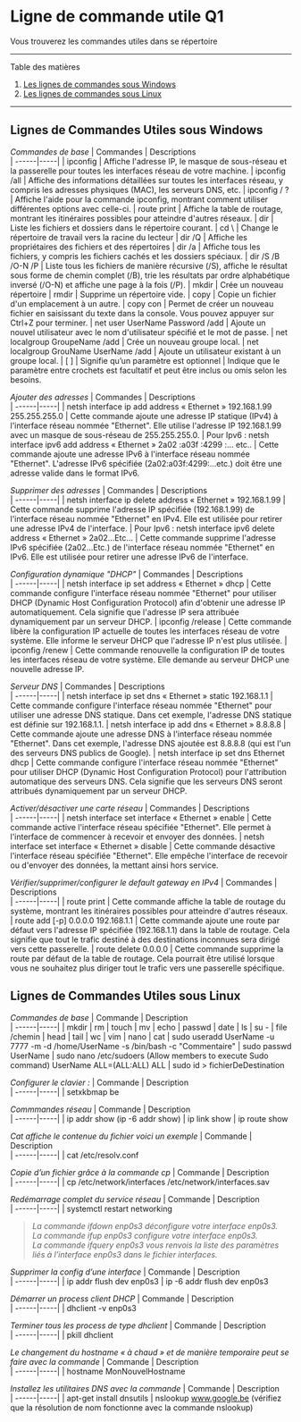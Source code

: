 # Ligne de commande utile Q1

Vous trouverez les commandes utiles dans se répertoire

*******
Table des matières  
 1. [Les lignes de commandes sous Windows](#LigneCommandeWindows)
 2. [Les lignes de commandes sous Linux](#LigneCommandeLinux)

*******

<div id='LigneCommandeWindows'/>

## Lignes de Commandes Utiles sous Windows 

*Commandes de base*
| Commandes        | Descriptions      
| ------|-----|
| ipconfig | Affiche l'adresse IP, le masque de sous-réseau et la passerelle pour toutes les interfaces réseau de votre machine.
| ipconfig /all | Affiche des informations détaillées sur toutes les interfaces réseau, y compris les adresses physiques (MAC), les serveurs DNS, etc.
| ipconfig / ? | Affiche l'aide pour la commande ipconfig, montrant comment utiliser différentes options avec celle-ci.
| route print | Affiche la table de routage, montrant les itinéraires possibles pour atteindre d'autres réseaux.
| dir | Liste les fichiers et dossiers dans le répertoire courant.
| cd \ | Change le répertoire de travail vers la racine du lecteur
| dir /Q | Affiche les propriétaires des fichiers et des répertoires
| dir /a | Affiche tous les fichiers, y compris les fichiers cachés et les dossiers spéciaux.
| dir /S /B /O-N /P | Liste tous les fichiers de manière récursive (/S), affiche le résultat sous forme de chemin complet (/B), trie les résultats par ordre alphabétique inversé (/O-N) et affiche une page à la fois (/P).
| mkdir | Crée un nouveau répertoire
| rmdir | Supprime un répertoire vide.
| copy | Copie un fichier d'un emplacement à un autre.
| copy con | Permet de créer un nouveau fichier en saisissant du texte dans la console. Vous pouvez appuyer sur Ctrl+Z pour terminer.
| net user UserName Password /add | Ajoute un nouvel utilisateur avec le nom d'utilisateur spécifié et le mot de passe.
| net localgroup GroupeName /add | Crée un nouveau groupe local.
| net localgroup GrouName UserName /add | Ajoute un utilisateur existant à un groupe local.
| [ ] | Signifie qu’un paramètre est optionnel | Indique que le paramètre entre crochets est facultatif et peut être inclus ou omis selon les besoins.

*Ajouter des adresses*
| Commandes        | Descriptions      
| ------|-----|
| netsh interface ip add address « Ethernet » 192.168.1.99 255.255.255.0 | Cette commande ajoute une adresse IP statique (IPv4) à l'interface réseau nommée "Ethernet". Elle utilise l'adresse IP 192.168.1.99 avec un masque de sous-réseau de 255.255.255.0.
| Pour Ipv6 : netsh interface ipv6 add address « Ethernet » 2a02 :a03f :4299 :… etc.. | Cette commande ajoute une adresse IPv6 à l'interface réseau nommée "Ethernet". L'adresse IPv6 spécifiée (2a02:a03f:4299:...etc.) doit être une adresse valide dans le format IPv6.

*Supprimer des adresses*
| Commandes        | Descriptions      
| ------|-----|
| netsh interface ip delete address « Ethernet » 192.168.1.99 | Cette commande supprime l'adresse IP spécifiée (192.168.1.99) de l'interface réseau nommée "Ethernet" en IPv4. Elle est utilisée pour retirer une adresse IPv4 de l'interface.
| Pour Ipv6 : netsh interface ipv6 delete address « Ethernet » 2a02…Etc… | Cette commande supprime l'adresse IPv6 spécifiée (2a02...Etc.) de l'interface réseau nommée "Ethernet" en IPv6. Elle est utilisée pour retirer une adresse IPv6 de l'interface.

*Configuration dynamique "DHCP"*
| Commandes        | Descriptions      
| ------|-----|
| netsh interface ip set address « Ethernet » dhcp | Cette commande configure l'interface réseau nommée "Ethernet" pour utiliser DHCP (Dynamic Host Configuration Protocol) afin d'obtenir une adresse IP automatiquement. Cela signifie que l'adresse IP sera attribuée dynamiquement par un serveur DHCP.
| ipconfig /release | Cette commande libère la configuration IP actuelle de toutes les interfaces réseau de votre système. Elle informe le serveur DHCP que l'adresse IP n'est plus utilisée.
| ipconfig /renew | Cette commande renouvelle la configuration IP de toutes les interfaces réseau de votre système. Elle demande au serveur DHCP une nouvelle adresse IP.

*Serveur DNS*
| Commandes        | Descriptions     
| ------|-----|
| netsh interface ip set dns « Ethernet » static 192.168.1.1 | Cette commande configure l'interface réseau nommée "Ethernet" pour utiliser une adresse DNS statique. Dans cet exemple, l'adresse DNS statique est définie sur 192.168.1.1.
| netsh interface ip add dns « Ethernet » 8.8.8.8 | Cette commande ajoute une adresse DNS à l'interface réseau nommée "Ethernet". Dans cet exemple, l'adresse DNS ajoutée est 8.8.8.8 (qui est l'un des serveurs DNS publics de Google).
| netsh interface ip set dns Ethernet dhcp | Cette commande configure l'interface réseau nommée "Ethernet" pour utiliser DHCP (Dynamic Host Configuration Protocol) pour l'attribution automatique des serveurs DNS. Cela signifie que les serveurs DNS seront attribués dynamiquement par un serveur DHCP.

*Activer/désactiver une carte réseau*
| Commandes        | Descriptions      
| ------|-----|
| netsh interface set interface « Ethernet » enable | Cette commande active l'interface réseau spécifiée "Ethernet". Elle permet à l'interface de commencer à recevoir et envoyer des données.
| netsh interface set interface « Ethernet » disable | Cette commande désactive l'interface réseau spécifiée "Ethernet". Elle empêche l'interface de recevoir ou d'envoyer des données, la mettant ainsi hors service.

*Vérifier/supprimer/configurer le default gateway en IPv4*
| Commandes        | Descriptions      
| ------|-----|
| route print | Cette commande affiche la table de routage du système, montrant les itinéraires possibles pour atteindre d'autres réseaux.
| route add [-p] 0.0.0.0 192.168.1.1 | Cette commande ajoute une route par défaut vers l'adresse IP spécifiée (192.168.1.1) dans la table de routage. Cela signifie que tout le trafic destiné à des destinations inconnues sera dirigé vers cette passerelle.
| route delete 0.0.0.0 | Cette commande supprime la route par défaut de la table de routage. Cela pourrait être utilisé lorsque vous ne souhaitez plus diriger tout le trafic vers une passerelle spécifique.

<div id='LigneCommandeLinux'/>

## Lignes de Commandes Utiles sous Linux

*Commandes de base*
| Commande        | Description      
| ------|-----|
| mkdir
| rm
| touch
| mv
| echo
| passwd
| date
| ls
| su -
| file /chemin
| head
| tail
| wc
| vim
| nano
| cat
| sudo useradd UserName -u 7777 -m -d /home/UserName -s /bin/bash -c "Commentaire"
| sudo passwd UserName
| sudo nano /etc/sudoers (Allow members to execute Sudo command) UserName ALL=(ALL:ALL) ALL
| sudo id > fichierDeDestination

*Configurer le clavier :*
| Commande        | Description      
| ------|-----|
| setxkbmap be

*Commmandes réseau*
| Commande        | Description      
| ------|-----|
| ip addr show (ip -6 addr show)
| ip link show
| ip route show

*Cat affiche le contenue du fichier voici un exemple*
| Commande        | Description      
| ------|-----|
| cat /etc/resolv.conf

*Copie d’un fichier grâce à la commande cp*
| Commande        | Description      
| ------|-----|
| cp /etc/network/interfaces /etc/network/interfaces.sav

*Redémarrage complet du service réseau*
| Commande        | Description      
| ------|-----|
| systemctl restart networking

>*La commande ifdown enp0s3 déconfigure votre interface enp0s3.<br>
La commande ifup enp0s3 configure votre interface enp0s3.<br>
La commande ifquery enp0s3 vous renvois la liste des paramètres liés à l’interface enp0s3 dans le fichier interfaces.*

*Supprimer la config d’une interface*
| Commande        | Description      
| ------|-----|
| ip addr flush dev enp0s3
| ip -6 addr flush dev enp0s3

*Démarrer un process client DHCP*
| Commande        | Description      
| ------|-----|
| dhclient -v enp0s3

*Terminer tous les process de type dhclient*
| Commande        | Description      
| ------|-----|
| pkill dhclient

*Le changement du hostname « à chaud » et de manière temporaire peut se faire avec la 
commande*
| Commande        | Description      
| ------|-----|
| hostname MonNouvelHostname

*Installez les utilitaires DNS avec la commande*
| Commande        | Description      
| ------|-----|
| apt-get install dnsutils
| nslookup www.google.be (vérifiez que la résolution de nom fonctionne avec la commande nslookup)
